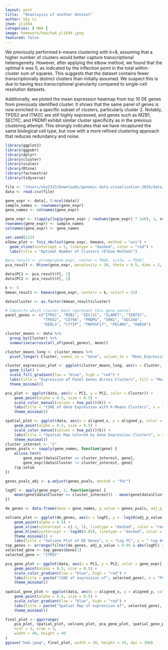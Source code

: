 ```yaml
---
layout: post
title:  "Reanlaysis of another dataset"
author: Sky Li
jhed: yli694
categories: [ HW4 ]
image: homework/hw4/hw4_yli694.jpeg
featured: false
---
```


We previously performed k-means clustering with k=8, assuming that a higher number of clusters would better capture transcriptional heterogeneity. However, after applying the elbow method, we found that the optimal k was 5, as indicated by the inflection point in the total within-cluster sum of squares. This suggests that the dataset contains fewer transcriptionally distinct clusters than initially assumed. We suspect this is due to having less transcriptional granularity compared to single-cell resolution datasets.

Additionally, we ploted the mean expression heatmap from top 10 DE genes from previously identified cluster. It shows that the same panel of genes is now enriched in a specific subset of clusters, particularly cluster 2. Notably, TPD52 and ITM2C are still highly expressed, and genes such as MZB1, SEC11C, and PRDM1 exhibit similar cluster specificity as in the previous clustering attempt. This strongly indicates that we have recaptured the same biological cell type, but now with a more refined clustering approach that reduces redundancy and noise.

```r
library(ggplot2)
library(ggpubr)
library(dplyr)
library(cluster)
library(scales)
library(Rtsne)
library(factoextra)
library(tidyverse)

file <- "/Users/sky2333/Downloads/genomic-data-visualization-2025/data/eevee.csv"
data <- read.csv(file)

gene_expr <- data[, 5:ncol(data)]
sample_names <- rownames(gene_expr)
gene_names <- colnames(gene_expr)

gene_expr <- t(apply(log1p(gene_expr / rowSums(gene_expr) * 1e6), 1, scale))
rownames(gene_expr) <- sample_names
colnames(gene_expr) <- gene_names

set.seed(222)
elbow_plot <- fviz_nbclust(gene_expr, kmeans, method = "wss") + 
  geom_vline(xintercept = 5, linetype = "dashed", color = "red") + 
  labs(title = "Optimal Number of Clusters (Elbow Method)")

#pca_result <- prcomp(gene_expr, center = TRUE, scale. = TRUE)
pca_result <- Rtsne(gene_expr, perplexity = 30, theta = 0.5, dims = 2, pca = TRUE, verbose = TRUE)

data$PC1 <- pca_result$Y[, 1]
data$PC2 <- pca_result$Y[, 2]

k <- 5
kmean_result <- kmeans(gene_expr, centers = k, nstart = 25)

data$Cluster <- as.factor(kmean_result$cluster)

# Identify which cluster best represent this gene pannel
panel_genes <- c("ITM2C", "MZB1", "SEC11C", "SLAMF7", "TENT5C", 
                 "TPD52", "CD79A", "PRDM1", "ERN1", "SEC24A", 
                 "DERL3", "CYTIP", "TNFRSF17", "PECAM1", "RAB30")

cluster_means <- data %>%
  group_by(Cluster) %>%
  summarise(across(all_of(panel_genes), mean))

cluster_means_long <- cluster_means %>%
  pivot_longer(-Cluster, names_to = "Gene", values_to = "Mean_Expression")

cluster_expression_plot <- ggplot(cluster_means_long, aes(x = Cluster, y = Gene, fill = Mean_Expression)) +
  geom_tile() +
  scale_fill_gradient(low = "blue", high = "red") +
  labs(title = "Expression of Panel Genes Across Clusters", fill = "Mean Expression") +
  theme_minimal()

pca_plot <- ggplot(data, aes(x = PC1, y = PC2, color = Cluster)) +
    geom_point(alpha = 0.5, size = 0.5) +
    scale_color_manual(values = hue_pal()(k)) +
    labs(title = "tSNE of Gene Expression with K-Means Clusters", x = "PC1", y = "PC2", color = "Cluster") +
    theme_minimal()

spatial_plot <- ggplot(data, aes(x = aligned_x, y = aligned_y, color = Cluster)) +
    geom_point(alpha = 0.5, size = 0.5) +
    scale_color_manual(values = hue_pal()(k)) + 
    labs(title = "Spatial Map Colored by Gene Expression Clusters", x = "X Coordinate", y = "Y Coordinate", color = "Cluster") +
    theme_minimal()
cluster_interest <- "2"
genes_pvals <- sapply(gene_names, function(gene) {
    wilcox.test(
        gene_expr[data$Cluster == cluster_interest, gene], 
        gene_expr[data$Cluster != cluster_interest, gene]
    )$p.value
})

genes_pvals_adj <- p.adjust(genes_pvals, method = "fdr")

logFC <- apply(gene_expr, 2, function(gene) {
    mean(gene[data$Cluster == cluster_interest]) - mean(gene[data$Cluster != cluster_interest])
})

de_genes <- data.frame(Gene = gene_names, p_value = genes_pvals, adj_p_value = genes_pvals_adj, logFC = logFC)

volcano_plot <- ggplot(de_genes, aes(x = logFC, y = -log10(adj_p_value))) +
    geom_point(alpha = 0.5) +
    geom_vline(xintercept = c(-1, 1), linetype = "dashed", color = "red") +
    geom_hline(yintercept = -log10(0.05), linetype = "dashed", color = "blue") +
    theme_minimal() +
    labs(title = "Volcano Plot of DE Genes", x = "Log FC", y = "-log Adjusted p-val")
top_genes <- arrange(filter(de_genes, adj_p_value < 0.05 & abs(logFC) > 1), adj_p_value)
selected_gene <- top_genes$Gene[1]
selected_gene <- "ITM2C"

pca_gene_plot <- ggplot(data, aes(x = PC1, y = PC2, color = gene_expr[, selected_gene])) +
    geom_point(alpha = 0.5, size = 0.5) +
    scale_color_gradient(low = "blue", high = "red") +
    labs(title = paste("tSNE of expression of", selected_gene), x = "PC1", y = "PC2", color = "Expression") +
    theme_minimal()
    
spatial_gene_plot <- ggplot(data, aes(x = aligned_x, y = aligned_y, color = gene_expr[, selected_gene])) +
    geom_point(alpha = 0.5, size = 0.5) +
    scale_color_gradient(low = "blue", high = "red") +
    labs(title = paste("Spatial Map of expression of", selected_gene), x = "X Coordinate", y = "Y Coordinate", color = "Expression") +
    theme_minimal()

final_plot <- ggarrange(
    pca_plot, spatial_plot, volcano_plot, pca_gene_plot, spatial_gene_plot, elbow_plot, cluster_expression_plot,
    ncol = 3, nrow = 3,
    width = 40, height = 40
)
ggsave("hw4.jpeg", final_plot, width = 20, height = 10, dpi = 300)
```

